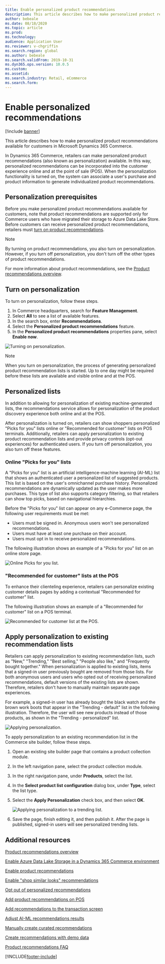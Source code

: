 ```yaml
---
title: Enable personalized product recommendations
description: This article describes how to make personalized product recommendations available for customers in Microsoft Dynamics 365 Commerce.
author: bebeale
ms.date: 08/18/2020
ms.topic: article
ms.prod: 
ms.technology: 
audience: Application User
ms.reviewer: v-chgriffin
ms.search.region: global
ms.author: bebeale
ms.search.validFrom: 2019-10-31
ms.dyn365.ops.version: 10.0.5
ms.custom: 
ms.assetid: 
ms.search.industry: Retail, eCommerce
ms.search.form: 
---
```


# Enable personalized recommendations

[!include [banner](includes/banner.md)]

This article describes how to make personalized product recommendations available for customers in Microsoft Dynamics 365 Commerce.

In Dynamics 365 Commerce, retailers can make personalized product recommendations (also known as personalization) available. In this way, personalized recommendations can be incorporated into the customer experience online and at the point of sale (POS). When the personalization functionality is turned on, the system can associate a user's purchase and product information to generate individualized product recommendations.

## Personalization prerequisites

Before you make personalized product recommendations available for customers, note that product recommendations are supported only for Commerce users who have migrated their storage to Azure Data Lake Store. Before customers can receive personalized product recommendations, retailers must [turn on product recommendations](enable-product-recommendations.md).

> [!NOTE]
> By turning on product recommendations, you also turn on personalization. However, if you turn off personalization, you don't turn off the other types of product recommendations.

For more information about product recommendations, see the [Product recommendations overview](product-recommendations.md).

## Turn on personalization

To turn on personalization, follow these steps.

1. In Commerce headquarters, search for **Feature Management**.
1. Select **All** to see a list of available features. 
1. In the search box, enter **Recommendations**.
1. Select the **Personalized product recommendations** feature.
1. In the **Personalized product recommendations** properties pane, select **Enable now**.

![Turning on personalization.](./media/FeatureManagement_Personalized.PNG)

> [!NOTE]
> When you turn on personalization, the process of generating personalized product recommendation lists is started. Up to one day might be required before these lists are available and visible online and at the POS.

## Personalized lists

In addition to allowing for personalization of existing machine-generated lists, the recommendations service allows for personalization of the product discovery experience both online and at the POS.

After personalization is turned on, retailers can show shoppers personalized "Picks for you" lists online or "Recommended for customer" lists on POS terminals. Additionally, retailers can apply personalization to existing product recommendation lists and provide privacy controls (opt-out experiences) for authenticated users. If you turn off personalization, you also turn off these features.

### Online "Picks for you" lists

A "Picks for you" list is an artificial intelligence-machine learning (AI-ML) list that shows an authenticated user a personalized list of suggested products. This list is based on the user's omnichannel purchase history. Personalized recommendations are dynamically updated as the user makes more purchases. This type of list also supports category filtering, so that retailers can show top picks, based on navigational hierarchies.

Before the "Picks for you" list can appear on any e-Commerce page, the following user requirements must be met:

- Users must be signed in. Anonymous users won't see personalized recommendations.
- Users must have at least one purchase on their account.
- Users must opt in to receive personalized recommendations.

The following illustration shows an example of a "Picks for you" list on an online store page.

![Online Picks for you list.](./media/picksforyou.png)

### "Recommended for customer" lists at the POS

To enhance their clienteling experience, retailers can personalize existing customer details pages by adding a contextual "Recommended for customer" list.

The following illustration shows an example of a "Recommended for customer" list on a POS terminal.

![Recommended for customer list at the POS.](./media/picksonpos.png)

## Apply personalization to existing recommendation lists

Retailers can apply personalization to existing recommendation lists, such as "New," "Trending," "Best selling," "People also like," and "Frequently bought together." When personalization is applied to existing lists, items that a signed-in user previously bought are removed from those lists. For both anonymous users and users who opted out of receiving personalized recommendations, default versions of the existing lists are shown. Therefore, retailers don't have to manually maintain separate page experiences.

For example, a signed-in user has already bought the black watch and the brown work boots that appear in the "Trending - default" list in the following illustration. Therefore, the user will see new products instead of those products, as shown in the "Trending - personalized" list.

![Applying personalization.](./media/applypersonalization.png)

To apply personalization to an existing recommendation list in the Commerce site builder, follow these steps.

1. Open an existing site builder page that contains a product collection module.
1. In the left navigation pane, select the product collection module.
1. In the right navigation pane, under **Products**, select the list.
1. In the **Select product list configuration** dialog box, under **Type**, select the list type.
1. Select the **Apply Personalization** check box, and then select **OK**.

    ![Applying personalization to a trending list.](./media/ApplyPersonalizationToTrending.PNG)

1. Save the page, finish editing it, and then publish it. After the page is published, signed-in users will see personalized trending lists.

## Additional resources

[Product recommendations overview](product-recommendations.md)

[Enable Azure Data Lake Storage in a Dynamics 365 Commerce environment](enable-adls-environment.md)

[Enable product recommendations](enable-product-recommendations.md)

[Enable "shop similar looks" recommendations](shop-similar-looks.md)

[Opt out of personalized recommendations](opt-out-personalization.md)

[Add product recommendations on POS](product.md)

[Add recommendations to the transaction screen](add-recommendations-control-pos-screen.md)

[Adjust AI-ML recommendations results](modify-product-recommendation-results.md)

[Manually create curated recommendations](create-editorial-recommendation-lists.md)

[Create recommendations with demo data](product-recommendations-demo-data.md)

[Product recommendations FAQ](faq-recommendations.md)


[!INCLUDE[footer-include](../includes/footer-banner.md)]
